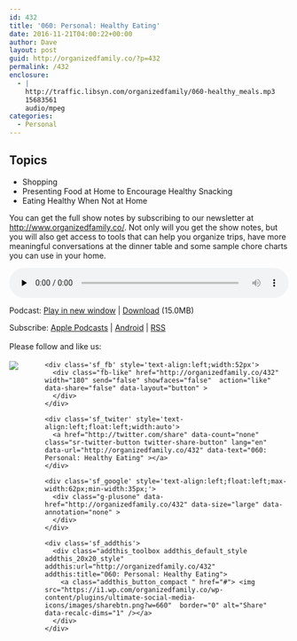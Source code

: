 ```yaml
---
id: 432
title: '060: Personal: Healthy Eating'
date: 2016-11-21T04:00:22+00:00
author: Dave
layout: post
guid: http://organizedfamily.co/?p=432
permalink: /432
enclosure:
  - |
    http://traffic.libsyn.com/organizedfamily/060-healthy_meals.mp3
    15683561
    audio/mpeg
categories:
  - Personal
---
```

## Topics

  * Shopping
  * Presenting Food at Home to Encourage Healthy Snacking
  * Eating Healthy When Not at Home

You can get the full show notes by subscribing to our newsletter at <http://www.organizedfamily.co/>. Not only will you get the show notes, but you will also get access to tools that can help you organize trips, have more meaningful conversations at the dinner table and some sample chore charts you can use in your home.

<div class="powerpress_player" id="powerpress_player_5381">
  <audio class="wp-audio-shortcode" id="audio-432-61" preload="none" style="width: 100%;" controls="controls"><source type="audio/mpeg" src="http://traffic.libsyn.com/organizedfamily/060-healthy_meals.mp3?_=61" /><a href="http://traffic.libsyn.com/organizedfamily/060-healthy_meals.mp3">http://traffic.libsyn.com/organizedfamily/060-healthy_meals.mp3</a></audio>
</div>

<p class="powerpress_links powerpress_links_mp3">
  Podcast: <a href="http://traffic.libsyn.com/organizedfamily/060-healthy_meals.mp3" class="powerpress_link_pinw" target="_blank" title="Play in new window" onclick="return powerpress_pinw('http://organizedfamily.co/?powerpress_pinw=432-podcast');" rel="nofollow">Play in new window</a> | <a href="http://traffic.libsyn.com/organizedfamily/060-healthy_meals.mp3" class="powerpress_link_d" title="Download" rel="nofollow" download="060-healthy_meals.mp3">Download</a> (15.0MB)
</p>

<p class="powerpress_links powerpress_subscribe_links">
  Subscribe: <a href="https://itunes.apple.com/us/podcast/organized-family/id1047979605?mt=2&ls=1#episodeGuid=http%3A%2F%2Forganizedfamily.co%2F%3Fp%3D432" class="powerpress_link_subscribe powerpress_link_subscribe_itunes" title="Subscribe on Apple Podcasts" rel="nofollow">Apple Podcasts</a> | <a href="http://subscribeonandroid.com/organizedfamily.co/feed/podcast" class="powerpress_link_subscribe powerpress_link_subscribe_android" title="Subscribe on Android" rel="nofollow">Android</a> | <a href="http://organizedfamily.co/feed/podcast" class="powerpress_link_subscribe powerpress_link_subscribe_rss" title="Subscribe via RSS" rel="nofollow">RSS</a>
</p>

<div class='sfsi_Sicons' style='width: 100%; display: inline-block; vertical-align: middle; text-align:left'>
  <div style='margin:0px 8px 0px 0px; line-height: 24px'>
    <span>Please follow and like us:</span>
  </div>
  
  <div class='sfsi_socialwpr'>
    <div class='sf_subscrbe' style='text-align:left;float:left;width:64px'>
      <a href="http://www.specificfeeds.com/widget/emailsubscribe/MTc5ODgx/OA==/" target="_blank"><img src="https://i2.wp.com/organizedfamily.co/wp-content/plugins/ultimate-social-media-icons/images/follow_subscribe.png?w=660" data-recalc-dims="1" /></a>
    </div>
    
    <div class='sf_fb' style='text-align:left;width:52px'>
      <div class="fb-like" href="http://organizedfamily.co/432" width="180" send="false" showfaces="false"  action="like" data-share="false" data-layout="button" >
      </div>
    </div>
    
    <div class='sf_twiter' style='text-align:left;float:left;width:auto'>
      <a href="http://twitter.com/share" data-count="none" class="sr-twitter-button twitter-share-button" lang="en" data-url="http://organizedfamily.co/432" data-text="060: Personal: Healthy Eating" ></a>
    </div>
    
    <div class='sf_google' style='text-align:left;float:left;max-width:62px;min-width:35px;'>
      <div class="g-plusone" data-href="http://organizedfamily.co/432" data-size="large" data-annotation="none" >
      </div>
    </div>
    
    <div class='sf_addthis'>
      <div class="addthis_toolbox addthis_default_style addthis_20x20_style" addthis:url="http://organizedfamily.co/432" addthis:title="060: Personal: Healthy Eating">
        <a class="addthis_button_compact " href="#"> <img src="https://i1.wp.com/organizedfamily.co/wp-content/plugins/ultimate-social-media-icons/images/sharebtn.png?w=660"  border="0" alt="Share" data-recalc-dims="1" /></a>
      </div>
    </div>
  </div>
</div>